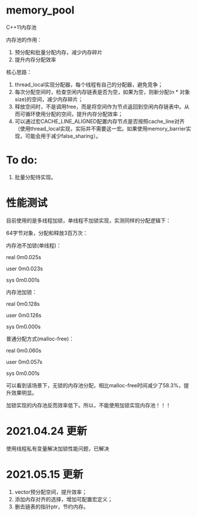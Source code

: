 # memory_pool

C++11内存池

内存池的作用：
1. 预分配和批量分配内存，减少内存碎片
2. 提升内存分配效率

核心思路：
1. thread_local实现分配器，每个线程有自己的分配器，避免竞争；
2. 每次分配空间时，检查空闲内存链表是否为空，如果为空，则新分配(n * 对象size)的空间，减少内存碎片；
3. 释放空间时，不是调用free，而是将空间作为节点返回到空闲内存链表中。从而可循环使用分配的空间，提升内存分配效率；
4. 可以通过宏CACHE_LINE_ALIGNED配置内存节点是否按照cache_line对齐（使用thread_local实现，实际并不需要这一宏。如果使用memory_barrier实现，可能会用于减少false_sharing）。

# To do:
1. 批量分配待实现。

# 性能测试
目前使用的是多线程加锁，单线程不加锁实现，实测同样的分配逻辑下：

64字节对象，分配和释放3百万次：


内存池不加锁(单线程)：

real    0m0.025s

user    0m0.023s

sys     0m0.001s


内存池加锁：

real    0m0.128s

user    0m0.126s

sys     0m0.000s


普通分配方式(malloc-free)：

real    0m0.060s

user    0m0.057s

sys     0m0.001s


可以看到该场景下，无锁的内存池分配，相比malloc-free时间减少了58.3%，提升效果明显。

加锁实现的内存池反而效率低下。所以，不能使用加锁实现内存池！！！



# 2021.04.24 更新

使用线程私有变量解决加锁性能问题，已解决

# 2021.05.15 更新
1. vector预分配空间，提升效率；
2. 添加内存对齐的选择，增加可配置宏定义；
3. 删去链表的指针ptr，节约内存。

